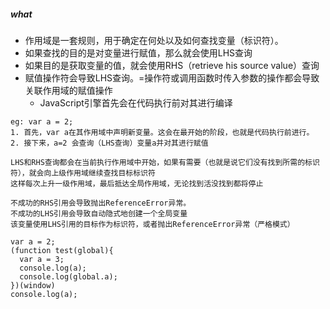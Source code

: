 ##### what
- 作用域是一套规则，用于确定在何处以及如何查找变量（标识符）。
- 如果查找的目的是对变量进行赋值，那么就会使用LHS查询
- 如果目的是获取变量的值，就会使用RHS（retrieve his source value）查询
- 赋值操作符会导致LHS查询。=操作符或调用函数时传入参数的操作都会导致关联作用域的赋值操作
  - JavaScript引擎首先会在代码执行前对其进行编译
```
eg: var a = 2;
1. 首先，var a在其作用域中声明新变量。这会在最开始的阶段，也就是代码执行前进行。
2. 接下来，a=2 会查询（LHS查询）变量a并对其进行赋值

LHS和RHS查询都会在当前执行作用域中开始，如果有需要（也就是说它们没有找到所需的标识符），就会向上级作用域继续查找目标标识符
这样每次上升一级作用域，最后抵达全局作用域，无论找到活没找到都将停止

不成功的RHS引用会导致抛出ReferenceError异常。
不成功的LHS引用会导致自动隐式地创建一个全局变量
该变量使用LHS引用的目标作为标识符，或者抛出ReferenceError异常（严格模式）

```
```
var a = 2;
(function test(global){
  var a = 3;
  console.log(a);
  console.log(global.a);
})(window)
console.log(a);
```
